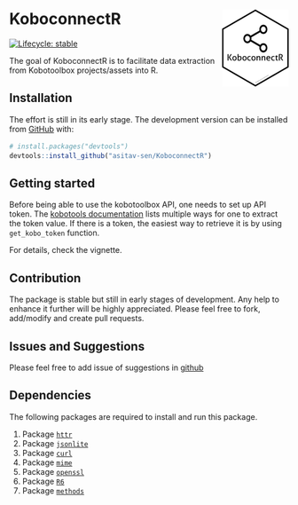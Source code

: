 
<!-- README.md is generated from README.Rmd. Please edit that file -->

# KoboconnectR <img src='man/figures/logo.png' align="right" height="139" />

<!-- badges: start -->

[![Lifecycle:
stable](https://img.shields.io/badge/lifecycle-stable-brightgreen.svg)](https://lifecycle.r-lib.org/articles/stages.html#stable)
<!-- badges: end -->

The goal of KoboconnectR is to facilitate data extraction from
Kobotoolbox projects/assets into R.

## Installation

The effort is still in its early stage. The development version can be
installed from [GitHub](https://github.com/) with:

``` r
# install.packages("devtools")
devtools::install_github("asitav-sen/KoboconnectR")
```

## Getting started

Before being able to use the kobotoolbox API, one needs to set up API
token. The [kobotools
documentation](https://support.kobotoolbox.org/api.html) lists multiple
ways for one to extract the token value. If there is a token, the
easiest way to retrieve it is by using `get_kobo_token` function.

For details, check the vignette.

## Contribution

The package is stable but still in early stages of development. Any help
to enhance it further will be highly appreciated. Please feel free to
fork, add/modify and create pull requests.

## Issues and Suggestions

Please feel free to add issue of suggestions in
[github](https://github.com/asitav-sen/KoboconnectR/issues)

## Dependencies

The following packages are required to install and run this package.

1.  Package
    [`httr`](https://cran.r-project.org/web/packages/httr/index.html)
2.  Package
    [`jsonlite`](https://cran.r-project.org/web/packages/jsonlite/index.html)
3.  Package
    [`curl`](https://cran.r-project.org/web/packages/curl/index.html)
4.  Package
    [`mime`](https://cran.r-project.org/web/packages/mime/index.html)
5.  Package
    [`openssl`](https://cran.r-project.org/web/packages/openssl/index.html)
6.  Package
    [`R6`](https://cran.r-project.org/web/packages/R6/index.html)
7.  Package
    [`methods`](https://cran.r-project.org/web/packages/methods/index.html)
